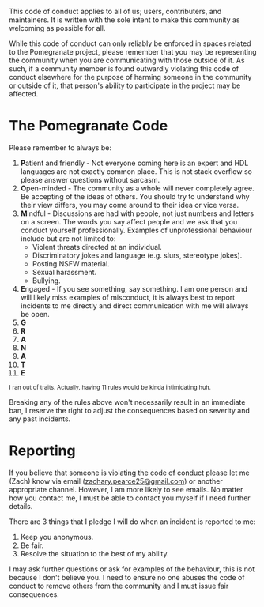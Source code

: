 This code of conduct applies to all of us; users, contributers, and maintainers. It is written with the sole intent to make this community as welcoming as possible for all.

While this code of conduct can only reliably be enforced in spaces related to the Pomegranate project, please remember that you may be representing the community when you are communicating with those outside of it. As such, if a community member is found outwardly violating this code of conduct elsewhere for the purpose of harming someone in the community or outside of it, that person's ability to participate in the project may be affected.

# The Pomegranate Code
Please remember to always be:
1. **P**atient and friendly - Not everyone coming here is an expert and HDL languages are not exactly common place. This is not stack overflow so please answer questions without sarcasm.
2. **O**pen-minded - The community as a whole will never completely agree. Be accepting of the ideas of others. You should try to understand why their view differs, you may come around to their idea or vice versa.
3. **M**indful - Discussions are had with people, not just numbers and letters on a screen. The words you say affect people and we ask that you conduct yourself professionally. Examples of unprofessional behaviour include but are not limited to:
    - Violent threats directed at an individual.
    - Discriminatory jokes and language (e.g. slurs, stereotype jokes).
    - Posting NSFW material.
    - Sexual harassment.
    - Bullying.
4. **E**ngaged - If you see something, say something. I am one person and will likely miss examples of misconduct, it is always best to report incidents to me directly and direct communication with me will always be open.
5. **G**
6. **R**
7. **A**
8. **N**
9. **A**
10. **T**
11. **E**

<sub>I ran out of traits. Actually, having 11 rules would be kinda intimidating huh.</sub>

Breaking any of the rules above won't necessarily result in an immediate ban, I reserve the right to adjust the consequences based on severity and any past incidents.

# Reporting
If you believe that someone is violating the code of conduct please let me (Zach) know via email (zachary.pearce25@gmail.com) or another appropriate channel. However, I am more likely to see emails. No matter how you contact me, I must be able to contact you myself if I need further details.

There are 3 things that I pledge I will do when an incident is reported to me:
1. Keep you anonymous.
2. Be fair.
3. Resolve the situation to the best of my ability.

I may ask further questions or ask for examples of the behaviour, this is not because I don't believe you. I need to ensure no one abuses the code of conduct to remove others from the community and I must issue fair consequences.
